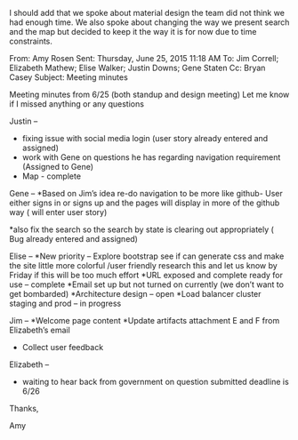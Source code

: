 I should add that we spoke about material design the team did not think we had enough time.
We also spoke about changing the way we present search and the map but decided to keep it the way it is for now due to time constraints.

From: Amy Rosen 
Sent: Thursday, June 25, 2015 11:18 AM
To: Jim Correll; Elizabeth Mathew; Elise Walker; Justin Downs; Gene Staten
Cc: Bryan Casey
Subject: Meeting minutes

Meeting minutes from 6/25 (both standup and design meeting) Let me know if I missed anything or any questions

Justin –
* fixing issue with social media login (user story already entered and assigned)
* work with Gene on questions he has regarding navigation requirement (Assigned to Gene)
* Map - complete

Gene – 
*Based on Jim’s idea re-do navigation to be more like github- User either signs in or signs up and the pages will display in more of the github way ( will enter user story)

*also fix the search so the search by state is clearing out appropriately ( Bug already entered and assigned)

Elise – 
*New priority – Explore bootstrap see if can generate css and make the site little more colorful /user friendly research this and let us know by Friday if this will be too much effort 
*URL exposed and complete ready for use – complete
*Email set up but not turned on currently (we don’t want to get bombarded)
*Architecture design – open
*Load balancer cluster staging and prod – in progress

Jim – 
*Welcome page content
*Update artifacts attachment E and F from Elizabeth’s email
* Collect user feedback

Elizabeth – 
* waiting to hear back from government on question submitted deadline is 6/26

Thanks,

Amy

